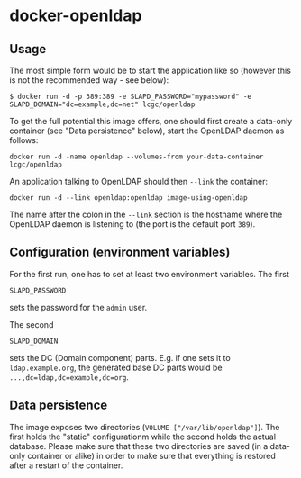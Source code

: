 docker-openldap
===============

Usage
-----

The most simple form would be to start the application like so (however this is
not the recommended way - see below):

    $ docker run -d -p 389:389 -e SLAPD_PASSWORD="mypassword" -e SLAPD_DOMAIN="dc=example,dc=net" lcgc/openldap

To get the full potential this image offers, one should first create a data-only
container (see "Data persistence" below), start the OpenLDAP daemon as follows:

    docker run -d -name openldap --volumes-from your-data-container lcgc/openldap

An application talking to OpenLDAP should then `--link` the container:

    docker run -d --link openldap:openldap image-using-openldap

The name after the colon in the `--link` section is the hostname where the
OpenLDAP daemon is listening to (the port is the default port `389`).

Configuration (environment variables)
-------------------------------------

For the first run, one has to set at least two environment variables. The first

    SLAPD_PASSWORD

sets the password for the `admin` user.

The second

    SLAPD_DOMAIN

sets the DC (Domain component) parts. E.g. if one sets it to `ldap.example.org`,
the generated base DC parts would be `...,dc=ldap,dc=example,dc=org`.


Data persistence
----------------

The image exposes two directories (`VOLUME ["/var/lib/openldap"]`).
The first holds the "static" configurationm while the second holds the actual
database. Please make sure that these two directories are saved (in a data-only
container or alike) in order to make sure that everything is restored after a
restart of the container.
